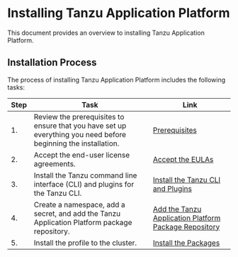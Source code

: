 # Installing Tanzu Application Platform

This document provides an overview to installing Tanzu Application Platform.

## Installation Process

The process of installing Tanzu Application Platform includes the following tasks:

|Step|Task|Link|
|----|----|----|
|1.| Review the prerequisites to ensure that you have set up everything you need before beginning the installation.|[Prerequisites](install-general.md#prereqs)|
|2.| Accept the end-user license agreements.|[Accept the EULAs](install-general.md#eulas)|
|3.| Install the Tanzu command line interface (CLI) and plugins for the Tanzu CLI.|[Install the Tanzu CLI and Plugins](install-general.md#cli-and-plugin)|
|4.| Create a namespace, add a secret, and add the Tanzu Application Platform package repository. |[Add the Tanzu Application Platform Package Repository]()|
|5.| Install the profile to the cluster. |[Install the Packages]()|
